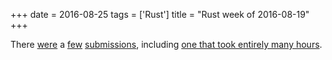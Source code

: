 +++
date = 2016-08-25
tags = ['Rust']
title = "Rust week of 2016-08-19"
+++

There [were] a [few][] [submissions], including [one that took entirely
many hours].

  [were]: https://github.com/rust-lang/rust/pull/35948
  [few]: https://github.com/rust-lang/rust/pull/35949
  [submissions]: https://github.com/rust-lang/cargo/pull/3020
  [one that took entirely many hours]: https://github.com/rust-lang/cargo/pull/3036
